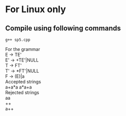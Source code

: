 # For Linux only
## Compile using following commands
```
g++ sp5.cpp
```
For the grammar  
E ->  TE'  
E'	->	+TE'|NULL  
T	->	FT'  
T'	->	\*FT'|NULL  
F	->	(E)|a  
Accepted strings  
a+a\*a
a\*a+a  
Rejected strings  
aa  
++  
a++

